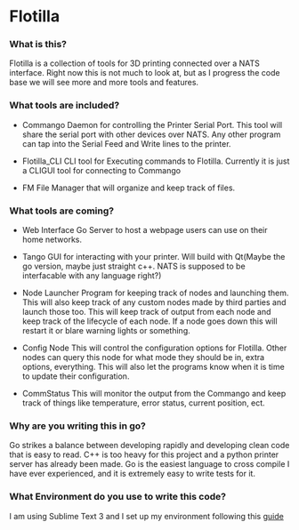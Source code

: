 # Flotilla

### What is this?
Flotilla is a collection of tools for 3D printing connected over a NATS interface. Right now this is not much to look at, but as I progress the code base we will see more and more tools and features.

### What tools are included?

- Commango
Daemon for controlling the Printer Serial Port. This tool will share the serial port with other devices over NATS. Any other program can tap into the Serial Feed and Write lines to the printer.

- Flotilla_CLI
CLI tool for Executing commands to Flotilla. Currently it is just a CLIGUI tool for connecting to Commango

- FM
File Manager that will organize and keep track of files.

### What tools are coming?

- Web Interface
Go Server to host a webpage users can use on their home networks.

- Tango
GUI for interacting with your printer. Will build with Qt(Maybe the go version, maybe just straight c++. NATS is supposed to be interfacable with any language right?)

- Node Launcher
Program for keeping track of nodes and launching them. This will also keep track of any custom nodes made by third parties and launch those too. This will keep track of output from each node and keep track of the lifecycle of each node. If a node goes down this will restart it or blare warning lights or something.

- Config Node
This will control the configuration options for Flotilla. Other nodes can query this node for what mode they should be in, extra options, everything. This will also let the programs know when it is time to update their configuration.

- CommStatus
This will monitor the output from the Commango and keep track of things like temperature, error status, current position, ect.

### Why are you writing this in go?
Go strikes a balance between developing rapidly and developing clean code that is easy to read. C++ is too heavy for this project and a python printer server has already been made. Go is the easiest language to cross compile I have ever experienced, and it is extremely easy to write tests for it. 

### What Environment do you use to write this code?
I am using Sublime Text 3 and I set up my environment following this [guide](https://www.alexedwards.net/blog/streamline-your-sublime-text-and-go-workflow)

